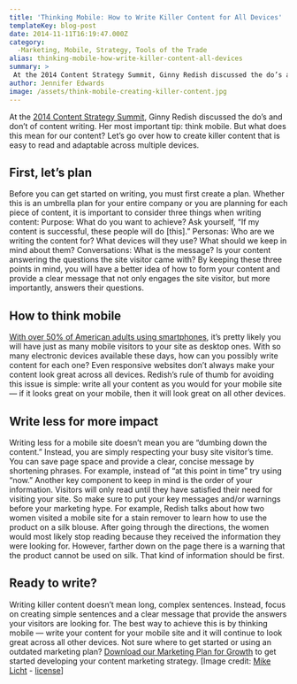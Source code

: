 ```yaml
---
title: 'Thinking Mobile: How to Write Killer Content for All Devices'
templateKey: blog-post
date: 2014-11-11T16:19:47.000Z
category: 
  -Marketing, Mobile, Strategy, Tools of the Trade
alias: thinking-mobile-how-write-killer-content-all-devices
summary: > 
 At the 2014 Content Strategy Summit, Ginny Redish discussed the do’s and don’t of content writing. Her most important tip: think mobile. But what does this mean for our content? Let’s go over how to create killer content that is easy to read and adaptable across multiple devices.
author: Jennifer Edwards
image: /assets/think-mobile-creating-killer-content.jpg
---
```


At the [2014 Content Strategy Summit](http://environmentsforhumans.com/2014/content-strategy-summit/#.VGIzIvTF9ms), Ginny Redish discussed the do’s and don’t of content writing. Her most important tip: think mobile. But what does this mean for our content? Let’s go over how to create killer content that is easy to read and adaptable across multiple devices.

First, let’s plan
-----------------

Before you can get started on writing, you must first create a plan. Whether this is an umbrella plan for your entire company or you are planning for each piece of content, it is important to consider three things when writing content: Purpose: What do you want to achieve? Ask yourself, “If my content is successful, these people will do \[this\].” Personas: Who are we writing the content for? What devices will they use? What should we keep in mind about them? Conversations: What is the message? Is your content answering the questions the site visitor came with? By keeping these three points in mind, you will have a better idea of how to form your content and provide a clear message that not only engages the site visitor, but more importantly, answers their questions.

How to think mobile
-------------------

[With over 50% of American adults using smartphones](http://www.pewinternet.org/fact-sheets/mobile-technology-fact-sheet/), it’s pretty likely you will have just as many mobile visitors to your site as desktop ones. With so many electronic devices available these days, how can you possibly write content for each one? Even responsive websites don’t always make your content look great across all devices. Redish’s rule of thumb for avoiding this issue is simple: write all your content as you would for your mobile site — if it looks great on your mobile, then it will look great on all other devices.

Write less for more impact
--------------------------

Writing less for a mobile site doesn’t mean you are “dumbing down the content.” Instead, you are simply respecting your busy site visitor’s time. You can save page space and provide a clear, concise message by shortening phrases. For example, instead of “at this point in time” try using “now.” Another key component to keep in mind is the order of your information. Visitors will only read until they have satisfied their need for visiting your site. So make sure to put your key messages and/or warnings before your marketing hype. For example, Redish talks about how two women visited a mobile site for a stain remover to learn how to use the product on a silk blouse. After going through the directions, the women would most likely stop reading because they received the information they were looking for. However, farther down on the page there is a warning that the product cannot be used on silk. That kind of information should be first.

Ready to write?
---------------

Writing killer content doesn’t mean long, complex sentences. Instead, focus on creating simple sentences and a clear message that provide the answers your visitors are looking for. The best way to achieve this is by thinking mobile — write your content for your mobile site and it will continue to look great across all other devices. Not sure where to get started or using an outdated marketing plan? [Download our Marketing Plan for Growth](http://offer.digett.com/marketing-guide-growth) to get started developing your content marketing strategy. \[Image credit: [Mike Licht](https://www.flickr.com/photos/notionscapital/8455279720/in/photolist-dTaw5Q-7MxCj9-6UUdnc-68AumY-68AujL-68wgj8-a4QqVu-878err-tsgAA-8sdD9X-dX2Kmt-dWUBhB-XjgB-bq1X3o-87bpyE-87br53-8amVE9-878dGH-878cZX-bDrgf1-oWXH6k-5fxV47-5fxXz7-5fxVBU-5fxVjo-9Z4Ary-2tWPBt-86Kywi-fDcy5j-fDcxqC-exktjw-2aqGTW-5fxVYC-5fxXkm-5fxWe3-85yCVM-85BMsu-iAhNnn-fRVSdK-4ZAk7t-5BPpHh-4HwifF-nyBNH4-8hzB4M-8hCRTs-8SqhRo-f4Pmqt-9hkF6D-8hCSis-8hCRiq) - [license](https://creativecommons.org/licenses/by/2.0/)\]